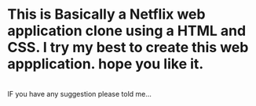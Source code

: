 # This is Basically a Netflix web application clone using a HTML and CSS. I try my best to create this web appplication. hope you like it.
<br>
IF you have any suggestion please told me...  
